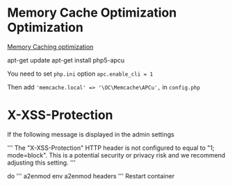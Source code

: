 Memory Cache Optimization Optimization
===

[Memory Caching optimization](https://owncloud.org/blog/making-owncloud-faster-through-caching/)

apt-get update
apt-get install php5-apcu

You need to set ```php.ini``` option ```apc.enable_cli = 1```

Then add ```'memcache.local' => '\OC\Memcache\APCu',``` in ```config.php```


X-XSS-Protection
===

If the following message is displayed in the admin settings

'''
The "X-XSS-Protection" HTTP header is not configured to equal to "1; mode=block". This is a potential security or privacy risk and we recommend adjusting this setting.
'''

do
'''
a2enmod env
a2enmod headers
'''
Restart container
